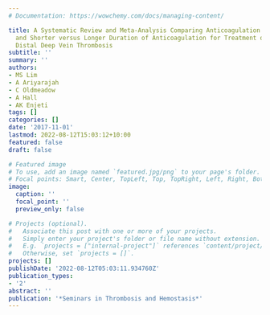 ```yaml
---
# Documentation: https://wowchemy.com/docs/managing-content/

title: A Systematic Review and Meta-Analysis Comparing Anticoagulation versus No Anticoagulation
  and Shorter versus Longer Duration of Anticoagulation for Treatment of Isolated
  Distal Deep Vein Thrombosis
subtitle: ''
summary: ''
authors:
- MS Lim
- A Ariyarajah
- C Oldmeadow
- A Hall
- AK Enjeti
tags: []
categories: []
date: '2017-11-01'
lastmod: 2022-08-12T15:03:12+10:00
featured: false
draft: false

# Featured image
# To use, add an image named `featured.jpg/png` to your page's folder.
# Focal points: Smart, Center, TopLeft, Top, TopRight, Left, Right, BottomLeft, Bottom, BottomRight.
image:
  caption: ''
  focal_point: ''
  preview_only: false

# Projects (optional).
#   Associate this post with one or more of your projects.
#   Simply enter your project's folder or file name without extension.
#   E.g. `projects = ["internal-project"]` references `content/project/deep-learning/index.md`.
#   Otherwise, set `projects = []`.
projects: []
publishDate: '2022-08-12T05:03:11.934760Z'
publication_types:
- '2'
abstract: ''
publication: '*Seminars in Thrombosis and Hemostasis*'
---
```

